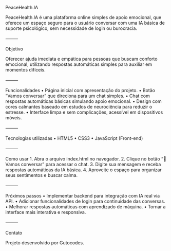 PeaceHealth.IA

PeaceHealth.IA é uma plataforma online simples de apoio emocional, que oferece um espaço seguro para o usuário conversar com uma IA básica de suporte psicológico, sem necessidade de login ou burocracia.

⸻

Objetivo

Oferecer ajuda imediata e empática para pessoas que buscam conforto emocional, utilizando respostas automáticas simples para auxiliar em momentos difíceis.

⸻

Funcionalidades
	•	Página inicial com apresentação do projeto.
	•	Botão “Vamos conversar” que direciona para um chat simples.
	•	Chat com respostas automáticas básicas simulando apoio emocional.
	•	Design com cores calmantes baseado em estudos de neurociência para reduzir o estresse.
	•	Interface limpa e sem complicações, acessível em dispositivos móveis.

⸻

Tecnologias utilizadas
	•	HTML5
	•	CSS3
	•	JavaScript (Front-end)

⸻

Como usar
	1.	Abra o arquivo index.html no navegador.
	2.	Clique no botão “💬 Vamos conversar” para acessar o chat.
	3.	Digite sua mensagem e receba respostas automáticas da IA básica.
	4.	Aproveite o espaço para organizar seus sentimentos e buscar calma.

⸻

Próximos passos
	•	Implementar backend para integração com IA real via API.
	•	Adicionar funcionalidades de login para continuidade das conversas.
	•	Melhorar respostas automáticas com aprendizado de máquina.
	•	Tornar a interface mais interativa e responsiva.

⸻

Contato

Projeto desenvolvido por Gutocodes.
